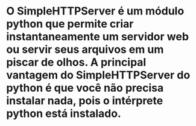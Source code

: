 # O SimpleHTTPServer é um módulo python que permite criar instantaneamente um servidor web ou servir seus arquivos em um piscar de olhos. A principal vantagem do SimpleHTTPServer do python é que você não precisa instalar nada, pois o intérprete python está instalado.
